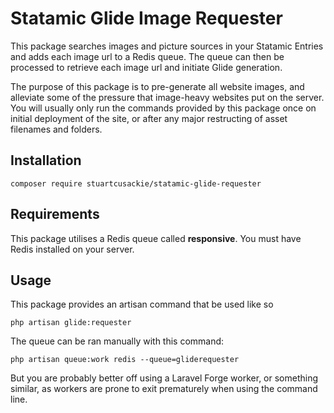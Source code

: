 # Statamic Glide Image Requester

This package searches images and picture sources in your Statamic Entries and adds each image url to a Redis queue. The queue can then be processed to retrieve each image url and initiate Glide generation.

The purpose of this package is to pre-generate all website images, and alleviate some of the pressure that image-heavy websites put on the server. You will usually only run the commands provided by this package once on initial deployment of the site, or after any major restructing of asset filenames and folders.


## Installation

```
composer require stuartcusackie/statamic-glide-requester
```

## Requirements

This package utilises a Redis queue called **responsive**. You must have Redis installed on your server.


## Usage

This package provides an artisan command that be used like so

`php artisan glide:requester`

The queue can be ran manually with this command:

`php artisan queue:work redis --queue=gliderequester`

But you are probably better off using a Laravel Forge worker, or something similar, as workers are prone to exit prematurely when using the command line.
